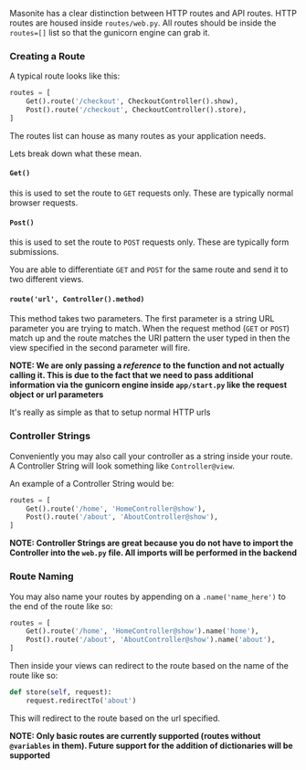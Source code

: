 Masonite has a clear distinction between HTTP routes and API routes. HTTP routes are housed inside `routes/web.py`. All routes should be inside the `routes=[]` list so that the gunicorn engine can grab it.


### Creating a Route

A typical route looks like this:

```python
routes = [
    Get().route('/checkout', CheckoutController().show),
    Post().route('/checkout', CheckoutController().store),
]
```

The routes list can house as many routes as your application needs.

Lets break down what these mean.

#### `Get()`

this is used to set the route to `GET` requests only. These are typically normal browser requests.

#### `Post()`

this is used to set the route to `POST` requests only. These are typically form submissions.

You are able to differentiate `GET` and `POST` for the same route and send it to two different views.

#### `route('url', Controller().method)`

This method takes two parameters. The first parameter is a string URL parameter you are trying to match. When the request method (`GET` or `POST`) match up and the route matches the URI pattern the user typed in then the view specified in the second parameter will fire.

**NOTE: We are only passing a _reference_ to the function and not actually calling it. This is due to the fact that we need to pass additional information via the gunicorn engine inside `app/start.py` like the request object or url parameters**

It's really as simple as that to setup normal HTTP urls

### Controller Strings

Conveniently you may also call your controller as a string inside your route. A Controller String will look something like `Controller@view`.

An example of a Controller String would be:

```python
routes = [
    Get().route('/home', 'HomeController@show'),
    Post().route('/about', 'AboutController@show'),
]
```

**NOTE: Controller Strings are great because you do not have to import the Controller into the `web.py` file. All imports will be performed in the backend**

### Route Naming

You may also name your routes by appending on a `.name('name_here')` to the end of the route like so:

```python
routes = [
    Get().route('/home', 'HomeController@show').name('home'),
    Post().route('/about', 'AboutController@show').name('about'),
]
```

Then inside your views can redirect to the route based on the name of the route like so:

```python
def store(self, request):
    request.redirectTo('about')
```

This will redirect to the route based on the url specified. 

**NOTE: Only basic routes are currently supported (routes without `@variables` in them). Future support for the addition of dictionaries will be supported**
